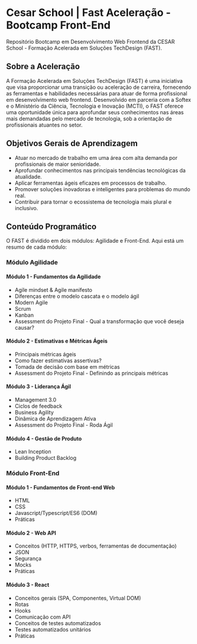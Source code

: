 # Cesar School | Fast Aceleração - Bootcamp Front-End 

Repositório Bootcamp em Desenvolvimento Web Frontend da CESAR School - Formação Acelerada em Soluções TechDesign (FAST).

## Sobre a Aceleração

A Formação Acelerada em Soluções TechDesign (FAST) é uma iniciativa que visa proporcionar uma transição ou aceleração de carreira, fornecendo as ferramentas e habilidades necessárias para atuar de forma profissional em desenvolvimento web frontend. Desenvolvido em parceria com a Softex e o Ministério da Ciência, Tecnologia e Inovação (MCTI), o FAST oferece uma oportunidade única para aprofundar seus conhecimentos nas áreas mais demandadas pelo mercado de tecnologia, sob a orientação de profissionais atuantes no setor.

## Objetivos Gerais de Aprendizagem

- Atuar no mercado de trabalho em uma área com alta demanda por profissionais de maior senioridade.
- Aprofundar conhecimentos nas principais tendências tecnológicas da atualidade.
- Aplicar ferramentas ágeis eficazes em processos de trabalho.
- Promover soluções inovadoras e inteligentes para problemas do mundo real.
- Contribuir para tornar o ecossistema de tecnologia mais plural e inclusivo.

## Conteúdo Programático

O FAST é dividido em dois módulos: Agilidade e Front-End. Aqui está um resumo de cada módulo:

### Módulo Agilidade

#### Módulo 1 - Fundamentos da Agilidade
- Agile mindset & Agile manifesto
- Diferenças entre o modelo cascata e o modelo ágil
- Modern Agile
- Scrum
- Kanban
- Assessment do Projeto Final - Qual a transformação que você deseja causar?

#### Módulo 2 - Estimativas e Métricas Ágeis
- Principais métricas ágeis
- Como fazer estimativas assertivas?
- Tomada de decisão com base em métricas
- Assessment do Projeto Final - Definindo as principais métricas

#### Módulo 3 - Liderança Ágil
- Management 3.0
- Ciclos de feedback
- Business Agility
- Dinâmica de Aprendizagem Ativa
- Assessment do Projeto Final - Roda Ágil

#### Módulo 4 - Gestão de Produto
- Lean Inception
- Building Product Backlog

### Módulo Front-End

#### Módulo 1 - Fundamentos de Front-end Web
- HTML
- CSS
- Javascript/Typescript/ES6 (DOM)
- Práticas

#### Módulo 2 - Web API
- Conceitos (HTTP, HTTPS, verbos, ferramentas de documentação)
- JSON
- Segurança
- Mocks
- Práticas

#### Módulo 3 - React
- Conceitos gerais (SPA, Componentes, Virtual DOM)
- Rotas
- Hooks
- Comunicação com API
- Conceitos de testes automatizados
- Testes automatizados unitários
- Práticas


